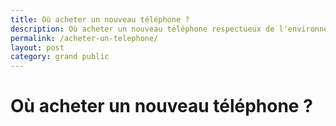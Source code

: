 ```yaml
---
title: Où acheter un nouveau téléphone ?
description: Où acheter un nouveau téléphone respectueux de l'environnement ?
permalink: /acheter-un-telephone/
layout: post
category: grand public
---
```


# Où acheter un nouveau téléphone ?
